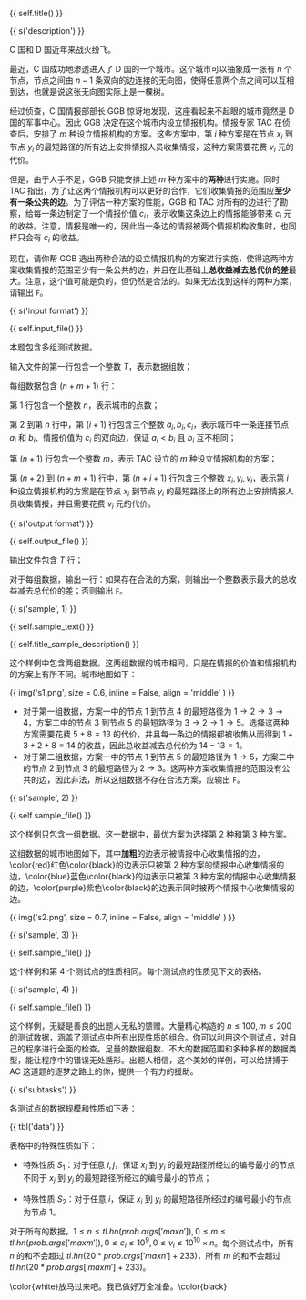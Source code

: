 {{ self.title() }}

{{ s('description') }}

C 国和 D 国近年来战火纷飞。

最近，C 国成功地渗透进入了 D 国的一个城市。这个城市可以抽象成一张有 $n$ 个节点，节点之间由 $n-1$ 条双向的边连接的无向图，使得任意两个点之间可以互相到达，也就是说这张无向图实际上是一棵树。

经过侦查，C 国情报部部长 GGB 惊讶地发现，这座看起来不起眼的城市竟然是 D 国的军事中心。因此 GGB 决定在这个城市内设立情报机构。情报专家 TAC 在侦查后，安排了 $m$ 种设立情报机构的方案。这些方案中，第 $i$ 种方案是在节点 $x_i$ 到节点 $y_i$ 的最短路径的所有边上安排情报人员收集情报，这种方案需要花费 $v_i$ 元的代价。

但是，由于人手不足，GGB 只能安排上述 $m$ 种方案中的**两种**进行实施。同时 TAC 指出，为了让这两个情报机构可以更好的合作，它们收集情报的范围应**至少有一条公共的边**。为了评估一种方案的性能，GGB 和 TAC 对所有的边进行了勘察，给每一条边制定了一个情报价值 $c_i$，表示收集这条边上的情报能够带来 $c_i$ 元的收益。注意，情报是唯一的，因此当一条边的情报被两个情报机构收集时，也同样只会有 $c_i$ 的收益。

现在，请你帮 GGB 选出两种合法的设立情报机构的方案进行实施，使得这两种方案收集情报的范围至少有一条公共的边，并且在此基础上**总收益减去总代价的差**最大。注意，这个值可能是负的，但仍然是合法的。如果无法找到这样的两种方案，请输出 `F`。

{{ s('input format') }}

{{ self.input_file() }}

本题包含多组测试数据。

输入文件的第一行包含一个整数 $T$，表示数据组数；

每组数据包含 $(n+m+1)$ 行：

第 1 行包含一个整数 $n$，表示城市的点数；

第 $2$ 到第 $n$ 行中，第 $(i+1)$ 行包含三个整数 $a_i,b_i,c_i$，表示城市中一条连接节点 $a_i$ 和 $b_i$、情报价值为 $c_i$ 的双向边，保证 $a_i < b_i$ 且 $b_i$ 互不相同；

第 $(n+1)$ 行包含一个整数 $m$，表示 TAC 设立的 $m$ 种设立情报机构的方案；

第 $(n+2)$ 到 $(n+m+1)$ 行中，第 $(n+i+1)$ 行包含三个整数 $x_i,y_i,v_i$，表示第 $i$ 种设立情报机构的方案是在节点 $x_i$ 到节点 $y_i$ 的最短路径上的所有边上安排情报人员收集情报，并且需要花费 $v_i$ 元的代价。

{{ s('output format') }}

{{ self.output_file() }}

输出文件包含 $T$ 行；

对于每组数据，输出一行：如果存在合法的方案，则输出一个整数表示最大的总收益减去总代价的差；否则输出 `F`。

{{ s('sample', 1) }}

{{ self.sample_text() }}


{{ self.title_sample_description() }}

这个样例中包含两组数据。这两组数据的城市相同，只是在情报的价值和情报机构的方案上有所不同。城市地图如下：

{{ img('s1.png', size = 0.6, inline = False, align = 'middle' ) }}

- 对于第一组数据，方案一中的节点 $1$ 到节点 $4$ 的最短路径为 $1\to 2\to 3\to 4$，方案二中的节点 $3$ 到节点 $5$ 的最短路径为 $3\to 2\to 1\to 5$。选择这两种方案需要花费 $5+8=13$ 的代价，并且每一条边的情报都被收集从而得到 $1+3+2+8=14$ 的收益，因此总收益减去总代价为 $14-13=1$。
- 对于第二组数据，方案一中的节点 $1$ 到节点 $5$ 的最短路径为 $1\to 5$，方案二中的节点 $2$ 到节点 $3$ 的最短路径为 $2\to 3$。这两种方案收集情报的范围没有公共的边，因此非法，所以这组数据不存在合法方案，应输出 `F`。

{{ s('sample', 2) }}

{{ self.sample_file() }}

这个样例只包含一组数据。这一数据中，最优方案为选择第 $2$ 种和第 $3$ 种方案。

这组数据的城市地图如下，其中**加粗**的边表示被情报中心收集情报的边，\color{red}红色\color{black}的边表示只被第 $2$ 种方案的情报中心收集情报的边，\color{blue}蓝色\color{black}的边表示只被第 $3$ 种方案的情报中心收集情报的边，\color{purple}紫色\color{black}的边表示同时被两个情报中心收集情报的边。

{{ img('s2.png', size = 0.7, inline = False, align = 'middle' ) }}

{{ s('sample', 3) }}

{{ self.sample_file() }}

这个样例和第 4 个测试点的性质相同。每个测试点的性质见下文的表格。

{{ s('sample', 4) }}

{{ self.sample_file() }}

这个样例，无疑是善良的出题人无私的馈赠。大量精心构造的 $n\le 100,m\le 200$ 的测试数据，涵盖了测试点中所有出现性质的组合。你可以利用这个测试点，对自己的程序进行全面的检查。足量的数据组数、不大的数据范围和多种多样的数据类型，能让程序中的错误无处遁形。出题人相信，这个美妙的样例，可以给拼搏于 AC 这道题的逐梦之路上的你，提供一个有力的援助。

{{ s('subtasks') }}

各测试点的数据规模和性质如下表：

{{ tbl('data') }}

表格中的特殊性质如下：

- 特殊性质 $S_1$：对于任意 $i,j$，保证 $x_i$ 到 $y_i$ 的最短路径所经过的编号最小的节点不同于 $x_j$ 到 $y_j$ 的最短路径所经过的编号最小的节点；

- 特殊性质 $S_2$：对于任意 $i$，保证 $x_i$ 到 $y_i$ 的最短路径所经过的编号最小的节点为节点 $1$。

对于所有的数据，$1\le n\le {{ tl.hn(prob.args['maxn'])  }}, 0\le m\le {{ tl.hn(prob.args['maxm'])  }}, 0\le c_i\le 10^9, 0\le v_i\le 10^{10}\times n$。每个测试点中，所有 $n$ 的和不会超过 ${{ tl.hn(20 * prob.args['maxn'] + 233)  }}$，所有 $m$ 的和不会超过 ${{ tl.hn(20 * prob.args['maxm'] + 233)  }}$。

\color{white}放马过来吧。我已做好万全准备。\color{black}
